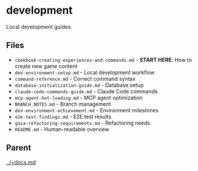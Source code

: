 # development

Local development guides.

## Files

- `cookbook-creating-experiences-and-commands.md` - **START HERE**: How to create new game content
- `dev-environment-setup.md` - Local development workflow
- `command-reference.md` - Correct command syntax
- `database-initialization-guide.md` - Database setup
- `claude-code-commands-guide.md` - Claude Code commands
- `mcp-agent-hot-loading.md` - MCP agent optimization
- `BRANCH_NOTES.md` - Branch management
- `dev-environment-achievement.md` - Environment milestones
- `e2e-test-findings.md` - E2E test results
- `gaia-refactoring-requirements.md` - Refactoring needs
- `README.md` - Human-readable overview

## Parent
[../+docs.md](../+docs.md)